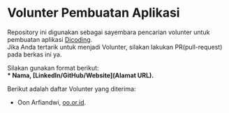 # Volunter Pembuatan Aplikasi
Repository ini digunakan sebagai sayembara pencarian volunter untuk pembuatan aplikasi [Dicoding](www.dicoding.com). <br>
Jika Anda tertarik untuk menjadi Volunter, silakan lakukan PR(pull-request) pada berkas ini ya. <br>

Silakan gunakan format berikut: <br>
**\* Nama, [LinkedIn/GitHub/Website](Alamat URL).**  

Berikut adalah daftar Volunter yang diterima:
* Oon Arfiandwi, [oo.or.id](https://oo.or.id).
